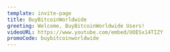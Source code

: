 ```yaml
---
template: invite-page
title: BuyBitcoinWorldwide
greeting: Welcome, BuyBitcoinWorldwide Users!
videoURL: https://www.youtube.com/embed/UOESx14TIZY
promoCode: buybitcoinworldwide
---
```


